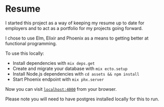 # Resume

I started this project as a way of keeping my resume up to date for employers and to act as a portfolio for my projects going forward.

I chose to use Elm, Elixir and Phoenix as a means to getting better at functional programming. 

To use this locally:
  * Install dependencies with `mix deps.get`
  * Create and migrate your database with `mix ecto.setup`
  * Install Node.js dependencies with `cd assets && npm install`
  * Start Phoenix endpoint with `mix phx.server`

Now you can visit [`localhost:4000`](http://localhost:4000) from your browser.

Please note you will need to have postgres installed locally for this to run.
